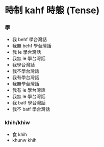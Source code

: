 # 時制 kahf 時態 (Tense)

### 學

* 我 behf 學台灣話
* 我無 behf 學台灣話
* 我 le 學台灣話
* 我無 le 學台灣話
* 我學台灣話
* 我不學台灣話
* 我有學台灣話
* 我無學台灣話
* 我有 le 學台灣話
* 我無 le 學台灣話
* 我 batf 學台灣話
* 我不 batf 學台灣話

### khih/khiw

* 食 khih
* khunw khih
